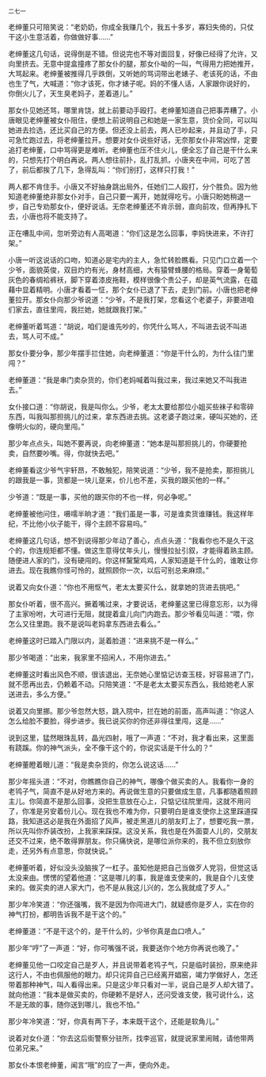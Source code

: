     二七一 

   老绅董只可陪笑说：“老奶奶，你成全我赚几个，我五十多岁，寡妇失倚的，只仗干这小生意活着，你做做好事……”

   老绅董这几句话，说得倒是不错。但说完也不等对面回复，好像已经得了允许，又向里挤去。无意中提盒撞疼了那女仆的腿，那女仆呦的一叫，气得用力把她推开，大骂起来。老绅董被推得几乎跌倒，又听她的骂词带出老婊子、老该死的话，不由也生了气，大喊道：“你才该死，你才婊子呢。妈的不懂人话，人家跟你说好的，你倒火儿了，天生臭老妈子，差着道儿。”

   那女仆见她还骂，哪里肯饶，就上前要动手殴打。老绅董知道自己把事弄糟了。小唐眼见老绅董被女仆阻住，便想上前说明自己和她是一家生意，货价全同，可以叫她进去捡选，还比买自己的方便。但还没上前去，两人已吵起来，并且动了手，只可急忙跑过去，将老绅董拉开。想要对女仆说些好话，无奈那女仆非常凶悍，定要追打老绅董，口中骂得更是难听。老绅董也压不住火儿，便全忘了自己是干什么来的，只想先打个明白再说。两人想往前扑，乱打乱抓，小唐夹在中间，可吃了苦了，前后都挨了几下，急得乱叫：“你们别打，这样只打我！”

   两人都不肯住手。小唐又不好抽身跳出局外，任她们二人殴打，分个胜负。因为他知道老绅董绝非那女仆对手，自己只要一离开，她就得吃亏。小唐只盼她稍退一步，自己专劝那女仆，便好说话。无奈老绅董还不肯示弱，直向前攻，但再挣扎下去，小唐也将不能支持了。

   正在嘈乱中间，忽听旁边有人高喝道：“你们这是怎么回事，李妈快进来，不许打架。”

   小唐一听这说话的口吻，知道必是宅内的主人，急忙转脸瞧看。只见门口立着一个少爷，面貌英俊，双目灼灼有光，身材高细，大有猿臂蜂腰的格局。穿着一身葡萄灰色的春绸袷裤袄，脚下穿着漆皮拖鞋，模样很像个贵公子，却是英气流露，在蕴藉中显着精明。小唐才看着一怔，那个女仆已退了下去，走到门前。小唐也把老绅董拉开。那女仆向那少爷说道：“少爷，不是我打架，您看这个老婆子，非要进咱们家去，直往里闯，我拦她，她就跟我打架。”

   老绅董听着骂道：“胡说，咱们是谁先吵的，你凭什么骂人，不叫进去说不叫进去，骂人可不成。”

   那女仆要分争，那少年摆手拦住她，向老绅董道：“你是干什么的，为什么往门里闯？”

   老绅董道：“我是串门卖杂货的，你们老妈喊着叫我过来，我过来她又不叫我进去。”

   女仆接口道：“你胡说，我是叫你么。少爷，老太太要给那位小姐买些袜子和零碎东西，叫我叫那担挑儿的过来，拿东西进去挑。这老婆子跑过来，硬叫买她的，还像明火似的，硬向里闯。”

   那少年点点头，叫她不要再说，向老绅董道：“她本是叫那担挑儿的，你硬要抢卖，自然要吵嘴。得，你就快去吧。”

   老绅董看这少爷气宇轩昂，不敢触犯，陪笑说道：“少爷，我不是抢卖，那担挑儿的跟我是一事，货都是一块儿趸来，价儿也不差，买我的跟买他的一样。”

   少爷道：“既是一事，买他的跟买你的不也一样，何必争呢。”

   老绅董被他问住，嗫嚅半晌才道：“我们虽是一事，可是谁卖货谁赚钱。我这样年纪，不比他小伙子能干，得个主顾不容易吗。”

   老绅董这几句话，想不到说得那少年动了善心，点点头道：“我看你也不是久干这个的，你连规矩都不懂。做这生意得仗年头儿，慢慢拉扯引叙，才能得着熟主顾。随便进人家的门，没有硬闯的。你这样黧黧鸡鸡，人家知道是干什么的，谁敢让你进去。现在我瞧你怪可怜的，就照顾你一次，以后可别总来麻烦。”

   说着又向女仆道：“你也不用怄气，老太太要买什么，就拿她的货进去挑吧。”

   那女仆听着，很不高兴。撅着嘴过来，才要说话，老绅董这里已得意忘形，以为得了主家吩咐，大可进行无阻，就提着盒儿向门内跑去。那少爷看见叫道：“喂，你怎么又往里跑。我不是说叫老妈拿东西进去看么。”

   老绅董这时已踏入门限以内，涎着脸道：“进来挑不是一样么。”

   那少爷喝道：“出来，我家里不招闲人，不用你进去。”

   老绅董这时看出风色不顺，很该退出，无奈她心里惦记访查玉枝，好容易进了门，就不愿再出去，仍赖着不动。只陪笑道：“不是老太太要买东西么，我给她老人家送进去，多么方便。”

   说着又向里挪。那少爷忽然大怒，跳入院中，拦在她的前面，高声叫道：“你这人怎么给脸不要脸，得步进步。我已说买你的你还非得往里闯，这是……”

   说到这里，猛然眼珠乱转，晶光四射，哦了一声道：“不对，我才看出来，这里面有跷蹊。你的神气派头，全不像干这个的，你说实话是干什么的？”

   老绅董瞪着眼儿道：“我是卖杂货的，你怎么说这话……”

   那少年摇头道：“不对，你瞧瞧你自己的神气，哪像个做买卖的人。我看你一身的老鸨子气，简直不是从好地方来的。再说做生意的只要做成生意，凡事都随着照顾主儿。你简直不是那么回事，没把生意放在心上，只惦记往院里闯，这就不用问了，你准是另安着份儿心。现在我也不难为你，只要明白是谁支使你上这里踩道探路，我知道这必是我在外面招了风声，被走黑道儿的朋友盯上了，想要吃我一票，所以先叫你乔装改扮，上我家来踩探。这没关系，我也是在外面耍人儿的，交朋友还交不过来，绝不敢得罪朋友。你只痛快说，是哪位派你来的，我不但立刻放你走，还另外有点意思，你就快说。”

   老绅董听着，好似没头没脑挨了一杠子。虽知他是把自己当做歹人党羽，但觉这话太没来由。愣愣的望着他道：“这是哪儿的事，我是谁支使来的，我是自个儿支使来的。做买卖的进人家大门，也不是从我这儿兴的，怎么我就成了歹人。”

   那少年冷笑道：“你还强嘴，我不是因为你闯进大门，就疑惑你是歹人，实在你的神气打扮，都明告诉我不是干这个的。”

   老绅董道：“不是干这个的，是干什么的，少爷你真是血口喷人。”

   那少年“哼”了一声道：“好，你可嘴强不说，我要送你个地方你再说也晚了。”

   老绅董见他一口咬定自己是歹人，并且说带着老鸨子气，只是临时装扮，原来绝非这行人，不由也佩服他的眼力。却只诧异自己已经离开娼窑，竭力学做好人，怎还带着那种神气，叫人看得出来。只是这少年只看对一半，说自己是歹人却大错了。就向他道：“我本是做买卖的，你硬赖不是好人，还问受谁支使，我可说什么，这不是无故的事，随你送到哪儿，我也不怕。”

   那少年冷笑道：“好，你真有两下子，本来既干这个，还能是软角儿。”

   说着对女仆道：“你去这后街警察分驻所，找李巡官，就提说家里闹贼，请他带两位弟兄来。”

   那女仆本恨老绅董，闻言“哦”的应了一声，便向外走。


